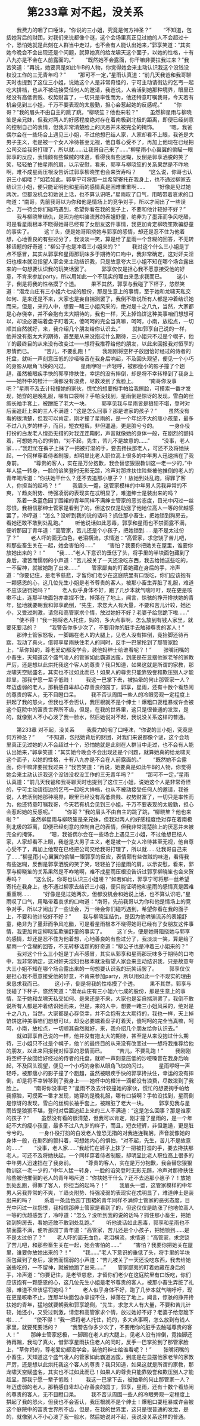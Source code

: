 # 　　第233章 对不起，没关系
　　我费力的咽了口唾沫，“你说的三小姐，究竟是何方神圣？”
　　“不知道，包括她背后的财团，对我们来说都像个谜，这个会场里真正见过她的人不会超过十个，恐怕她就是此刻在人群当中走过，也不会有人能认出她来，”郭享笑道：“其实她今晚会不会出现还是个问题，就算她真的给龙啸天这个面子，以她的性格，十有八九亦是不会在人前露面的。”
　　“既然她不会露面，你干嘛非要拉我过来？”我苦笑道：“再说，她要真是如此牛B的人物，你觉得她会来主动认识我这个没钱没权没工作的三无青年吗？”
　　“那可不一定，”星雨认真道：“前几天我爸和我哥聊天时也提到了这位三小姐，说她这个人是非常奇怪的，宁可主动请街边的乞丐一起吃大排档，也从不被动接受任何人的邀请，我爸说，人若活到她那种境界，眼里已经没有高低贵贱、权势财富了，一切只是率性而为，他还特意叮嘱我哥，今天若有机会见到三小姐，千万不要表现的太殷勤，担心会惹起她的反感呢。”
　　“你哥？”我的眉头不由自主的跳了跳，“柳晓笙？他也来啦？”
　　虽然柳星雨与柳晓笙是亲兄妹，但我对两人的好感程度绝对存在着南极到北极的距离，即便已经刻意的控制自己的表情，但我非常清楚脸上的厌恶并未被完全的掩饰。
　　“嗯，我爸偶尔会在一些场合上遇见三小姐，不过他想巴结人家，人家却看不上眼，我爸是大男子主义，老是被一个女人冷待甚至无视，他自尊心受不了，再加上他现在已经把公司交给我哥打理了，所以就……让我哥自己来了……”柳星雨小心翼翼的偷瞄一眼郭享的反应，表情颇有些做贼的味道，看得我有些迷糊，反倒是郭享洒脱的笑了笑，轻轻拍了拍星雨的肩，以示安慰，看来，郭享与柳晓笙的关系果然是不咋地啊，难不成星雨压根没告诉过郭享柳晓笙也会来贺寿吗？
　　“这么说，你哥也认识三小姐喽？”如若如此，郭享宁可将那一丝希望寄托在我身上，也不通过柳家去结识三小姐，便只能证明他和星雨的感情真是困难重重啊……
　　“好像是见过她两次，但都没机会和她说上话，也不算认识吧，”星雨叹了口气，用略带着哀求的口吻道：“南哥，先前我哥以为你和他是情场上的竞争对手，所以才闹出了一些误会，万一待会你们碰巧遇到，希望你看在我的面子上，不要和他计较好不好？”
　　我与柳晓笙结仇，是因为他哄骗流苏的表姐舒童，绝非为了墨菲而争风吃醋，可是看星雨根本不晓得她哥已经有了女朋友这件事情，我更加肯定柳晓笙欺骗舒童的事实了。
　　这丫头，便是她哥阻挠她与郭享的感情，却还是忍不住为他着想，心地善良的有些过分了，我淡淡一笑，算是给了星雨一个含糊的回答，不无转移话题的好奇道：“柳公子也是冲着三小姐来的？”
　　我对这个什么三小姐是丁点不感冒，其实从郭享和星雨那玩味多于期待的口吻中，我非常确定，这对奸夫淫妇也根本就没指望人家会来主动结识我，只是故意夸大三小姐不知在哪个场合露出来的一句想要认识我的玩笑话罢了。
　　郭享仅仅是担心我不愿意接受他的好意，不肯来参加party，所以用如此一个不现实的理由来恳求我而已。
　　这小子，倒是将我的性格摸了个透。
　　果不其然，郭享与我碰了下杯子，悠然笑道：“潜龙山庄有三小姐六七成的股份，那是生意上的事情，至于她和龙啸天私交如何、是来还是不来，大家也是妄自揣测罢了，我倒不敢说所有人都是冲着结识她而来，但是，来的人中，想要一睹三小姐风采的，绝对是十之八九，当然，大家都是心存侥幸，并不会抱有太大期待的，我也一样，天上掉馅饼这种美事咱们想想可以，却没必要端着盘子盯着天，傻呵呵的完全当真嘛，呵呵，小南，放松点，一切顺其自然就好，来，我介绍几个朋友给你认识去。”
　　就如郭享自己说的一样，他并没有抱太大的期待，甚至是从来没抱过什么期待，三小姐只不过是个幌子，他丫的最终目的从来没有改变过——想将我推荐给他的朋友，以此来回报我对恒享的恩情而已。
　　“苦儿，不要乱跑！”
　　我刚刚将空杯子放回恰好经过的侍者的托盘，就听一声刻意压低的沙哑嗓音在我身后响起，不及回头观望，便见一个小巧的身影从眼角飞快的闪过。
　　星雨咿呀一声轻呼，被那瘦小的影子撞了个趔趄，虽然被眼疾手快的郭享搀扶住，幸运的没有摔倒，却是将不幸转移到了我身上——她杯中的橙汁一滴都没有浪费，尽数泼到了我脸上。
　　“南哥你没事吧？”星雨不及去计较撞她的家伙，慌忙的想要掏手帕给我擦脸，可摸索一番才发现，她穿的是晚礼服，哪有口袋啊？手帕没找到，星雨倒是惊讶的发现，雪白的丝绸长袖手套上，被蹭脏了老大一块。
　　郭享见我与星雨皆是狼狈不堪，登时对后面追赶上来的三人不满道：“这是怎么回事？那是谁家的孩子？”
　　虽然没有看的很清楚，但我可以肯定，刚才撞了星雨的，是一个年纪不大的瘦小孩童，最多不过八九岁的样子，而且，短衣短裤，非但邋遢，更是脏兮兮的。
　　一身仆役打扮的白发老人惶恐无措的对我连连鞠躬，声音就像她的身体一般，在剧烈的颤抖着，可想她内心的惧怕，“对不起，先生，苦儿不是故意的……”
　　“没事，老人家……”我赶忙在裤子上抹了一把被打湿的手，要去搀扶那老人，可还不及将她扶起，一个同样穿着侍者制服，却明显比老人职位高上很多的中年男人迅速挡在了我身前。
　　“尊贵的客人，实在是万分抱歉，我会替您狠狠教训这一老一少的，”中年人猛一转身，一脸的谄笑登时无影无踪，冷声对那搀扶住险些被他推倒的老人的青年喝斥道：“你扶她干什么？还不去追那小崽子？！放她到处乱跑，得罪了客人，你担当的起吗？！”
　　我眉头一蹙，这管家模样的中年男人另我异常的不爽，丫趋炎附势、恃强凌弱的表现实在忒明显了，难道绅士是装出来的吗？
　　系着一条蓝色园丁围裙的青年同样不满绅士管家的恶劣态度，目光中闪过一丝怨恨，我相信那绅士管家是看到了的，但这仅仅是助涨了他地位高人一等的优越感罢了，冷哼道：“怎么？没听到我的说的话吗？抓住那小畜生，把她锁到狗房去，看她还敢不敢到处乱跑。”
　　听他说话如此恶毒，郭享和星雨也不禁面露不满，便听那园丁青年道：“高管家，苦儿还是个小孩子，把她锁到……是不是太过份了？”
　　老人吓的面无血色，老泪横流，求情道：“高管家，求您饶了苦儿吧，和那些畜生关在一起，她会害怕的……”
　　“害怕？我要你把她关在屋里，谁要你放她出来的？！”
　　“我……”老人下意识的垂低了头，将手里的半块面包藏到了身后，凄苦而懦弱的小声道：“苦儿被关了一天还没吃东西，我去给她送些吃的，一不留神，就被她跑了出来……”
　　管家鄙夷的盯着她藏在身后的手，冷声道：“你要记住，是老爷慈悲，才留你们老少在这庭院里有口饭吃，你们应该抱有一颗感恩的心，这几位先生小姐是老爷尊贵的客人，被那小畜生弄脏了礼服，难道不应该惩罚她吗？”
　　老人似乎身体不好，跑了几步本就气喘吁吁，现在更是咳嗽不止，连那半块面包亦拿捏不住，掉落在了地上，闻言，惊骇的挣开搀扶她的青年，猛地就要朝我和郭享跪倒，“先生，求您大人有大量，不要和苦儿计较，她还小，又受过刺激，请您和高管家求个情，放过她好不好？老婆子给您跪下啦……”
　　“使不得！”我一把将老人托住，妈的，多大点事啊，怎么放到有钱人家里，就要死要活的？
　　“我警告你多少次了，不要用你的脏手去触碰尊贵的客人！”
　　那绅士管家怒极，一脚踢在老人的大腿上，见老人没有摔倒，竟抬脚还待再踹，我动了真火，借郭享星雨扶住老人的同时，反手一巴掌抡到了那管家脸上，“草你妈的，尊老爱幼都没学会，装他妈绅士给谁看呢？！”
　　张嘴闭嘴的小畜生，天知道这个盛气凌人的管家如此霸道凶蛮，到底是在显摆他家老爷的家教严厉，还是想以此烘托我这个客人的尊贵？我只知道，如果这就是所谓的家教，那龙啸天空赋盛名，其实也不过如此而已！如果人的尊贵只能靠毁誉和欺压别人才能趁显，那我宁愿一辈子低贱！
　　我这一巴掌下去，被抽晕的何止那管家一人？年迈虚弱的老人，那稍感自卑却心存善良的园丁，郭享，星雨，还有十数个看热闹的尊贵的客人，无不目瞪口呆。
　　我不否认周围一些人的冷眼旁观一定程度上拱起了我的怒火，但我也不会否认，我压根就不是个绅士！爆粗口耍粗暴或许会被这个庭院中的富贵世界所不齿，但是，在我的世界里，这只是很普通的发泄，是的，就像别人不小心泼了我一脸水，然后她说对不起，我说没关系这样的普通。

　　第233章 对不起，没关系
　　我费力的咽了口唾沫，“你说的三小姐，究竟是何方神圣？”
　　“不知道，包括她背后的财团，对我们来说都像个谜，这个会场里真正见过她的人不会超过十个，恐怕她就是此刻在人群当中走过，也不会有人能认出她来，”郭享笑道：“其实她今晚会不会出现还是个问题，就算她真的给龙啸天这个面子，以她的性格，十有八九亦是不会在人前露面的。”
　　“既然她不会露面，你干嘛非要拉我过来？”我苦笑道：“再说，她要真是如此牛B的人物，你觉得她会来主动认识我这个没钱没权没工作的三无青年吗？”
　　“那可不一定，”星雨认真道：“前几天我爸和我哥聊天时也提到了这位三小姐，说她这个人是非常奇怪的，宁可主动请街边的乞丐一起吃大排档，也从不被动接受任何人的邀请，我爸说，人若活到她那种境界，眼里已经没有高低贵贱、权势财富了，一切只是率性而为，他还特意叮嘱我哥，今天若有机会见到三小姐，千万不要表现的太殷勤，担心会惹起她的反感呢。”
　　“你哥？”我的眉头不由自主的跳了跳，“柳晓笙？他也来啦？”
　　虽然柳星雨与柳晓笙是亲兄妹，但我对两人的好感程度绝对存在着南极到北极的距离，即便已经刻意的控制自己的表情，但我非常清楚脸上的厌恶并未被完全的掩饰。
　　“嗯，我爸偶尔会在一些场合上遇见三小姐，不过他想巴结人家，人家却看不上眼，我爸是大男子主义，老是被一个女人冷待甚至无视，他自尊心受不了，再加上他现在已经把公司交给我哥打理了，所以就……让我哥自己来了……”柳星雨小心翼翼的偷瞄一眼郭享的反应，表情颇有些做贼的味道，看得我有些迷糊，反倒是郭享洒脱的笑了笑，轻轻拍了拍星雨的肩，以示安慰，看来，郭享与柳晓笙的关系果然是不咋地啊，难不成星雨压根没告诉过郭享柳晓笙也会来贺寿吗？
　　“这么说，你哥也认识三小姐喽？”如若如此，郭享宁可将那一丝希望寄托在我身上，也不通过柳家去结识三小姐，便只能证明他和星雨的感情真是困难重重啊……
　　“好像是见过她两次，但都没机会和她说上话，也不算认识吧，”星雨叹了口气，用略带着哀求的口吻道：“南哥，先前我哥以为你和他是情场上的竞争对手，所以才闹出了一些误会，万一待会你们碰巧遇到，希望你看在我的面子上，不要和他计较好不好？”
　　我与柳晓笙结仇，是因为他哄骗流苏的表姐舒童，绝非为了墨菲而争风吃醋，可是看星雨根本不晓得她哥已经有了女朋友这件事情，我更加肯定柳晓笙欺骗舒童的事实了。
　　这丫头，便是她哥阻挠她与郭享的感情，却还是忍不住为他着想，心地善良的有些过分了，我淡淡一笑，算是给了星雨一个含糊的回答，不无转移话题的好奇道：“柳公子也是冲着三小姐来的？”
　　我对这个什么三小姐是丁点不感冒，其实从郭享和星雨那玩味多于期待的口吻中，我非常确定，这对奸夫淫妇也根本就没指望人家会来主动结识我，只是故意夸大三小姐不知在哪个场合露出来的一句想要认识我的玩笑话罢了。
　　郭享仅仅是担心我不愿意接受他的好意，不肯来参加party，所以用如此一个不现实的理由来恳求我而已。
　　这小子，倒是将我的性格摸了个透。
　　果不其然，郭享与我碰了下杯子，悠然笑道：“潜龙山庄有三小姐六七成的股份，那是生意上的事情，至于她和龙啸天私交如何、是来还是不来，大家也是妄自揣测罢了，我倒不敢说所有人都是冲着结识她而来，但是，来的人中，想要一睹三小姐风采的，绝对是十之八九，当然，大家都是心存侥幸，并不会抱有太大期待的，我也一样，天上掉馅饼这种美事咱们想想可以，却没必要端着盘子盯着天，傻呵呵的完全当真嘛，呵呵，小南，放松点，一切顺其自然就好，来，我介绍几个朋友给你认识去。”
　　就如郭享自己说的一样，他并没有抱太大的期待，甚至是从来没抱过什么期待，三小姐只不过是个幌子，他丫的最终目的从来没有改变过——想将我推荐给他的朋友，以此来回报我对恒享的恩情而已。
　　“苦儿，不要乱跑！”
　　我刚刚将空杯子放回恰好经过的侍者的托盘，就听一声刻意压低的沙哑嗓音在我身后响起，不及回头观望，便见一个小巧的身影从眼角飞快的闪过。
　　星雨咿呀一声轻呼，被那瘦小的影子撞了个趔趄，虽然被眼疾手快的郭享搀扶住，幸运的没有摔倒，却是将不幸转移到了我身上——她杯中的橙汁一滴都没有浪费，尽数泼到了我脸上。
　　“南哥你没事吧？”星雨不及去计较撞她的家伙，慌忙的想要掏手帕给我擦脸，可摸索一番才发现，她穿的是晚礼服，哪有口袋啊？手帕没找到，星雨倒是惊讶的发现，雪白的丝绸长袖手套上，被蹭脏了老大一块。
　　郭享见我与星雨皆是狼狈不堪，登时对后面追赶上来的三人不满道：“这是怎么回事？那是谁家的孩子？”
　　虽然没有看的很清楚，但我可以肯定，刚才撞了星雨的，是一个年纪不大的瘦小孩童，最多不过八九岁的样子，而且，短衣短裤，非但邋遢，更是脏兮兮的。
　　一身仆役打扮的白发老人惶恐无措的对我连连鞠躬，声音就像她的身体一般，在剧烈的颤抖着，可想她内心的惧怕，“对不起，先生，苦儿不是故意的……”
　　“没事，老人家……”我赶忙在裤子上抹了一把被打湿的手，要去搀扶那老人，可还不及将她扶起，一个同样穿着侍者制服，却明显比老人职位高上很多的中年男人迅速挡在了我身前。
　　“尊贵的客人，实在是万分抱歉，我会替您狠狠教训这一老一少的，”中年人猛一转身，一脸的谄笑登时无影无踪，冷声对那搀扶住险些被他推倒的老人的青年喝斥道：“你扶她干什么？还不去追那小崽子？！放她到处乱跑，得罪了客人，你担当的起吗？！”
　　我眉头一蹙，这管家模样的中年男人另我异常的不爽，丫趋炎附势、恃强凌弱的表现实在忒明显了，难道绅士是装出来的吗？
　　系着一条蓝色园丁围裙的青年同样不满绅士管家的恶劣态度，目光中闪过一丝怨恨，我相信那绅士管家是看到了的，但这仅仅是助涨了他地位高人一等的优越感罢了，冷哼道：“怎么？没听到我的说的话吗？抓住那小畜生，把她锁到狗房去，看她还敢不敢到处乱跑。”
　　听他说话如此恶毒，郭享和星雨也不禁面露不满，便听那园丁青年道：“高管家，苦儿还是个小孩子，把她锁到……是不是太过份了？”
　　老人吓的面无血色，老泪横流，求情道：“高管家，求您饶了苦儿吧，和那些畜生关在一起，她会害怕的……”
　　“害怕？我要你把她关在屋里，谁要你放她出来的？！”
　　“我……”老人下意识的垂低了头，将手里的半块面包藏到了身后，凄苦而懦弱的小声道：“苦儿被关了一天还没吃东西，我去给她送些吃的，一不留神，就被她跑了出来……”
　　管家鄙夷的盯着她藏在身后的手，冷声道：“你要记住，是老爷慈悲，才留你们老少在这庭院里有口饭吃，你们应该抱有一颗感恩的心，这几位先生小姐是老爷尊贵的客人，被那小畜生弄脏了礼服，难道不应该惩罚她吗？”
　　老人似乎身体不好，跑了几步本就气喘吁吁，现在更是咳嗽不止，连那半块面包亦拿捏不住，掉落在了地上，闻言，惊骇的挣开搀扶她的青年，猛地就要朝我和郭享跪倒，“先生，求您大人有大量，不要和苦儿计较，她还小，又受过刺激，请您和高管家求个情，放过她好不好？老婆子给您跪下啦……”
　　“使不得！”我一把将老人托住，妈的，多大点事啊，怎么放到有钱人家里，就要死要活的？
　　“我警告你多少次了，不要用你的脏手去触碰尊贵的客人！”
　　那绅士管家怒极，一脚踢在老人的大腿上，见老人没有摔倒，竟抬脚还待再踹，我动了真火，借郭享星雨扶住老人的同时，反手一巴掌抡到了那管家脸上，“草你妈的，尊老爱幼都没学会，装他妈绅士给谁看呢？！”
　　张嘴闭嘴的小畜生，天知道这个盛气凌人的管家如此霸道凶蛮，到底是在显摆他家老爷的家教严厉，还是想以此烘托我这个客人的尊贵？我只知道，如果这就是所谓的家教，那龙啸天空赋盛名，其实也不过如此而已！如果人的尊贵只能靠毁誉和欺压别人才能趁显，那我宁愿一辈子低贱！
　　我这一巴掌下去，被抽晕的何止那管家一人？年迈虚弱的老人，那稍感自卑却心存善良的园丁，郭享，星雨，还有十数个看热闹的尊贵的客人，无不目瞪口呆。
　　我不否认周围一些人的冷眼旁观一定程度上拱起了我的怒火，但我也不会否认，我压根就不是个绅士！爆粗口耍粗暴或许会被这个庭院中的富贵世界所不齿，但是，在我的世界里，这只是很普通的发泄，是的，就像别人不小心泼了我一脸水，然后她说对不起，我说没关系这样的普通。
